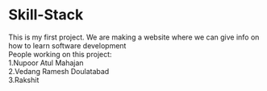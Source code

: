 # Skill-Stack
This is my first project. We are making a website where we can give info on how to learn software development
<br>
People working on this project:
<br>
1.Nupoor Atul Mahajan
<br>
2.Vedang Ramesh Doulatabad
<br>
3.Rakshit 

